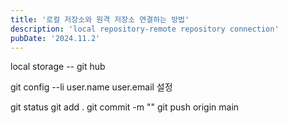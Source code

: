 ```yaml
---
title: '로컬 저장소와 원격 저장소 연결하는 방법'
description: 'local repository-remote repository connection'
pubDate: '2024.11.2'
---
```


local storage -- git hub

git config --li
user.name
user.email 설정

git status
git add .
git commit -m ""
git push origin main

<style>

</style>

<script
  src="https://utteranc.es/client.js"
  repo="tjsgh1217/tjsgh1217.github.io"
  issue-term="pathname"
  theme="github-light"
  crossorigin="anonymous"
  async
></script>
